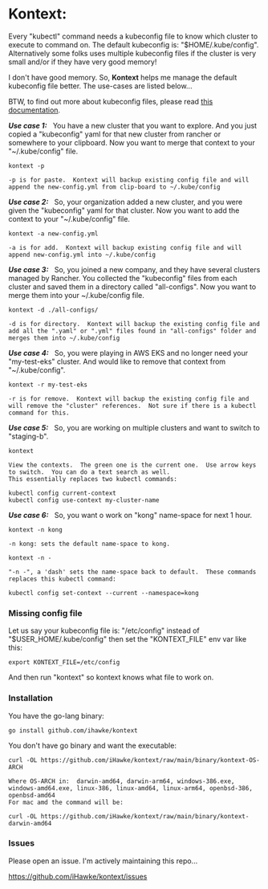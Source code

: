 <h1>Kontext:</h1>

Every "kubectl" command needs a kubeconfig file to know which cluster to execute to command on.  The default kubeconfig is: "$HOME/.kube/config".  Alternatively some folks uses multiple kubeconfig files if the cluster is very small and/or if they have very good memory!

I don't have good memory.  So, **Kontext** helps me manage the default kubeconfig file better.  The use-cases are listed below...

BTW, to find out more about kubeconfig files, please read [this documentation](https://kubernetes.io/docs/tasks/access-application-cluster/configure-access-multiple-clusters/).


_**Use case 1:**_ &nbsp; You have a new cluster that you want to explore.  And you just copied a "kubeconfig" yaml for that new cluster from rancher or somewhere to your clipboard.  Now you want to merge that context to your "~/.kube/config" file.

    kontext -p 

    -p is for paste.  Kontext will backup existing config file and will append the new-config.yml from clip-board to ~/.kube/config


_**Use case 2:**_ &nbsp; So, your organization added a new cluster, and you were given the "kubeconfig" yaml for that cluster.  Now you want to add the context to your "~/.kube/config" file.

    kontext -a new-config.yml

    -a is for add.  Kontext will backup existing config file and will append new-config.yml into ~/.kube/config


_**Use case 3:**_ &nbsp; So, you joined a new company, and they have several clusters managed by Rancher.  You collected the "kubeconfig" files from each cluster and saved them in a directory called "all-configs".  Now you want to merge them into your ~/.kube/config file.

    kontext -d ./all-configs/

    -d is for directory.  Kontext will backup the existing config file and add all the ".yaml" or ".yml" files found in "all-configs" folder and merges them into ~/.kube/config


_**Use case 4:**_ &nbsp; So, you were playing in AWS EKS and no longer need your "my-test-eks" cluster.  And would like to remove that context from "~/.kube/config".

    kontext -r my-test-eks
    
    -r is for remove.  Kontext will backup the existing config file and will remove the "cluster" references.  Not sure if there is a kubectl command for this.


_**Use case 5:**_ &nbsp; So, you are working on multiple clusters and want to switch to "staging-b".

    kontext 

    View the contexts.  The green one is the current one.  Use arrow keys to switch.  You can do a text search as well.
    This essentially replaces two kubectl commands:

    kubectl config current-context 
    kubectl config use-context my-cluster-name


_**Use case 6:**_ &nbsp; So, you want o work on "kong" name-space for next 1 hour.

    kontext -n kong

    -n kong: sets the default name-space to kong.

    kontext -n -

    "-n -", a 'dash' sets the name-space back to default.  These commands replaces this kubectl command:

    kubectl config set-context --current --namespace=kong

<h3>Missing config file</h3>

Let us say your kubeconfig file is: "/etc/config" instead of "$USER_HOME/.kube/config" then set the "KONTEXT_FILE" env var like this:

    export KONTEXT_FILE=/etc/config

And then run "kontext" so kontext knows what file to work on.

<h3> Installation </h3>

You have the go-lang binary:

    go install github.com/ihawke/kontext

You don't have go binary and want the executable:

    curl -OL https://github.com/iHawke/kontext/raw/main/binary/kontext-OS-ARCH

    Where OS-ARCH in:  darwin-amd64, darwin-arm64, windows-386.exe, windows-amd64.exe, linux-386, linux-amd64, linux-arm64, openbsd-386, openbsd-amd64
    For mac amd the command will be:

    curl -OL https://github.com/iHawke/kontext/raw/main/binary/kontext-darwin-amd64


<h3> Issues </h3>

Please open an issue.  I'm actively maintaining this repo...

https://github.com/iHawke/kontext/issues